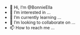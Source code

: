 - 👋 Hi, I’m @BonnieElla
- 👀 I’m interested in ...
- 🌱 I’m currently learning ...
- 💞️ I’m looking to collaborate on ...
- 📫 How to reach me ...

<!---
BonnieElla/BonnieElla is a ✨ special ✨ repository because its `README.md` (this file) appears on your GitHub profile.
You can click the Preview link to take a look at your changes.
--->
